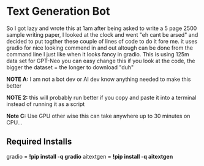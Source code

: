# Text Generation Bot

So I got lazy and wrote this at 1am after being asked to write a 5 page 2500 sample writing paper, I looked at the clock and went "eh cant be arsed" and decided to put togther these couple of lines of code to do it fore me. it uses gradio for nice looking commend in and out altough can be done from the command line I just like when it looks fancy in gradio. This is using 125m data set for GPT-Neo you can easy change this if you look at the code, the bigger the dataset = the longer to download "duh"

**NOTE A:** I am not a bot dev or AI dev know anything needed to make this better

**NOTE 2:** this will probably run better if you copy and paste it into a terminal instead of running it as a script

**Note C:** Use GPU other wise this can take anywhere up to 30 minutes on CPU... 

## Required Installs
gradio =  **!pip install -q gradio**
aitextgen = **!pip install -q aitextgen**
